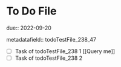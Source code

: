# To Do File

due:: 2022-09-20

metadatafield:: todoTestFile_238\_47

- [ ] Task of todoTestFile_238 1 [[Query me]]
- [ ] Task of todoTestFile_238 2
